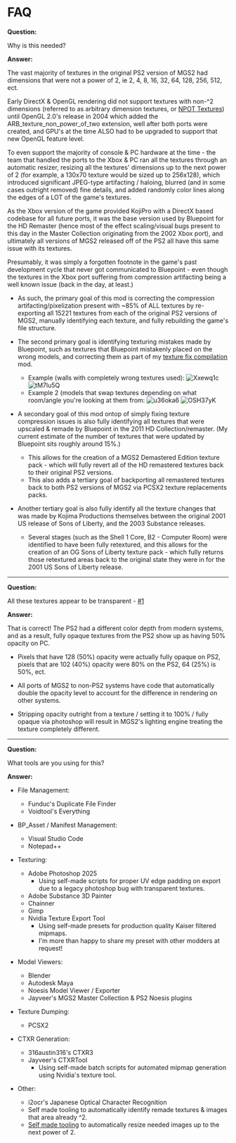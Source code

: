 # FAQ
**Question:** 

Why is this needed?

**Answer:** 

The vast majority of textures in the original PS2 version of MGS2 had dimensions that were not a power of 2, ie 2, 4, 8, 16, 32, 64, 128, 256, 512, ect. 

Early DirectX & OpenGL rendering did not support textures with non-^2 dimensions (referred to as arbitrary dimension textures, or [NPOT Textures](https://www.khronos.org/opengl/wiki/NPOT_Texture)) until OpenGL 2.0's release in 2004 which added the ARB_texture_non_power_of_two extension, well after both ports were created, and GPU's at the time ALSO had to be upgraded to support that new OpenGL feature level. 

To even support the majority of console & PC hardware at the time - the team that handled the ports to the Xbox & PC ran all the textures through an automatic resizer, resizing all the textures' dimensions up to the next power of 2 (for example, a 130x70 texture would be sized up to 256x128), 
which introduced significant JPEG-type artifacting / haloing, blurred (and in some cases outright removed) fine details, and added randomly color lines along the edges of a LOT of the game's textures. 

As the Xbox version of the game provided KojiPro with a DirectX based codebase for all future ports, it was the base version used by Bluepoint for the HD Remaster (hence most of the effect scaling/visual bugs present to this day in the Master Collection originating from the 2002 Xbox port), 
and ultimately all versions of MGS2 released off of the PS2 all have this same issue with its textures.

Presumably, it was simply a forgotten footnote in the game's past development cycle that never got communicated to Bluepoint - even though the textures in the Xbox port suffering from compression artifacting being a well known issue (back in the day, at least.)

- As such, the primary goal of this mod is correcting the compression artifacting/pixelization present with ~85% of ALL textures by re-exporting all 15221 textures from each of the original PS2 versions of MGS2, manually identifying each texture, and fully rebuilding the game's file structure.
- The second primary goal is identifying texturing mistakes made by Bluepoint, such as textures that Bluepoint mistakenly placed on the wrong models, and correcting them as part of my [texture fix compilation](https://www.nexusmods.com/metalgearsolid2mc/mods/52) mod.

    - Example (walls with completely wrong textures used):
 ![Xxewq1c](https://github.com/user-attachments/assets/b6d91b6b-bd74-48ec-86db-82df5afee206)
 ![tM7lu5Q](https://github.com/user-attachments/assets/250be26a-97a0-438c-b6aa-638e4c39d80b)
     - Example 2 (models that swap textures depending on what room/angle you're looking at them from:
       ![u36oka6](https://github.com/user-attachments/assets/017b98c7-959f-4827-816d-13efcf930c17)
       ![OSH37yK](https://github.com/user-attachments/assets/6e12644d-b528-4929-b9fe-f83224111b40)

- A secondary goal of this mod ontop of simply fixing texture compression issues is also fully identifying all textures that were upscaled & remade by Bluepoint in the 2011 HD Collection/remaster. (My current estimate of the number of textures that were updated by Bluepoint sits roughly around 15%.)
  - This allows for the creation of a MGS2 Demastered Edition texture pack - which will fully revert all of the HD remastered textures back to their original PS2 versions.
  - This also adds a tertiary goal of backporting all remastered textures back to both PS2 versions of MGS2 via PCSX2 texture replacements packs.

- Another tertiary goal is also fully identify all the texture changes that was made by Kojima Productions themselves between the original 2001 US release of Sons of Liberty, and the 2003 Substance releases.
  - Several stages (such as the Shell 1 Core, B2 - Computer Room) were identified to have been fully retextured, and this allows for the creation of an OG Sons of Liberty texture pack - which fully returns those retextured areas back to the original state they were in for the 2001 US Sons of Liberty release.
 

-------------

**Question:** 

All these textures appear to be transparent - [#1](https://github.com/dotlessone/MGS2-PS2-Textures/issues/1)

**Answer:** 

That is correct! The PS2 had a different color depth from modern systems, and as a result, fully opaque textures from the PS2 show up as having 50% opacity on PC. 
 - Pixels that have 128 (50%) opacity were actually fully opaque on PS2, pixels that are 102 (40%) opacity were 80% on the PS2, 64 (25%) is 50%, ect.

 - All ports of MGS2 to non-PS2 systems have code that automatically double the opacity level to account for the difference in rendering on other systems. 

  - Stripping opacity outright from a texture / setting it to 100% / fully opaque via photoshop will result in MGS2's lighting engine treating the texture completely different. 

-------------

**Question:** 

What tools are you using for this?

**Answer:**

- File Management:
  - Funduc's Duplicate File Finder
  - Voidtool's Everything

- BP_Asset / Manifest Management:
  - Visual Studio Code
  - Notepad++

- Texturing:
  - Adobe Photoshop 2025
    - Using self-made scripts for proper UV edge padding on export due to a legacy photoshop bug with transparent textures.
  - Adobe Substance 3D Painter
  - Chainner
  - Gimp
  - Nvidia Texture Export Tool
    - Using self-made presets for production quality Kaiser filtered mipmaps.
    - I'm more than happy to share my preset with other modders at request!

- Model Viewers:
  - Blender
  - Autodesk Maya
  - Noesis Model Viewer / Exporter
  - Jayveer's MGS2 Master Collection & PS2 Noesis plugins

- Texture Dumping:
  - PCSX2

- CTXR Generation:
  - 316austin316's CTXR3
  - Jayveer's CTXRTool
    - Using self-made batch scripts for automated mipmap generation using Nvidia's texture tool.

- Other:
  - i2ocr's Japanese Optical Character Recognition
  - Self made tooling to automatically identify remade textures & images that area already ^2.
  - [Self made tooling](https://github.com/ShizCalev/Resize_Images_To_Power_of_Two) to automatically resize needed images up to the next power of 2. 
